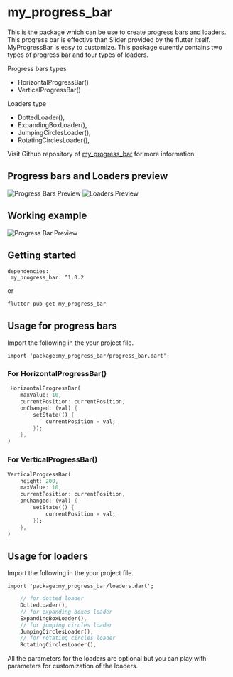# my_progress_bar

This is the package which can be use to create progress bars and loaders.
This progress bar is effective than Slider provided by the flutter itself.
MyProgressBar is easy to customize. This package curently contains two types of progress bar and four types of loaders.

Progress bars types
* HorizontalProgressBar()
* VerticalProgressBar() 

Loaders type
* DottedLoader(),
* ExpandingBoxLoader(),
* JumpingCirclesLoader(),
* RotatingCirclesLoader(),


Visit Github repository of [my_progress_bar](https://github.com/adnanflutterdev/my_progress_bar.git) for more information.


## Progress bars and Loaders preview



![Progress Bars Preview](https://github.com/adnanflutterdev/my_progress_bar/blob/main/assets/progress_bar.png?raw=true)
![Loaders Preview](https://github.com/adnanflutterdev/my_progress_bar/blob/main/assets/loaders.png?raw=true)


## Working example
![Progress Bar Preview](https://github.com/adnanflutterdev/my_progress_bar/blob/main/assets/working_example.gif?raw=true)

## Getting started

```
dependencies:
 my_progress_bar: ^1.0.2
```
or
```
flutter pub get my_progress_bar
```
## Usage for progress bars

Import the following in the your project file.

```
import 'package:my_progress_bar/progress_bar.dart';
```

### For HorizontalProgressBar()
```dart
 HorizontalProgressBar(
    maxValue: 10,
    currentPosition: currentPosition,
    onChanged: (val) {
        setState(() {
            currentPosition = val;
        });
    },
)
```

### For VerticalProgressBar()

```dart
VerticalProgressBar(
    height: 200,
    maxValue: 10,
    currentPosition: currentPosition,
    onChanged: (val) {
        setState(() {
            currentPosition = val;
        });
    },
)
```

## Usage for loaders

Import the following in the your project file.
```
import 'package:my_progress_bar/loaders.dart';
```

```dart 
    // for dotted loader
    DottedLoader(),
    // for expanding boxes loader
    ExpandingBoxLoader(),
    // for jumping circles loader
    JumpingCirclesLoader(),
    // for rotating circles loader
    RotatingCirclesLoader(),
```

All the parameters for the loaders are optional but you can play with parameters for customization of the loaders.

